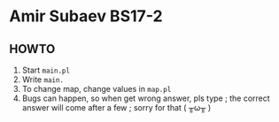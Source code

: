 # Amir Subaev BS17-2
## HOWTO
1. Start `main.pl`
2. Write `main.`
3. To change map, change values in `map.pl`
4. Bugs can happen, so when get wrong answer, pls type ; the correct answer will come after a few ; sorry for that ( ╥ω╥ ) 	